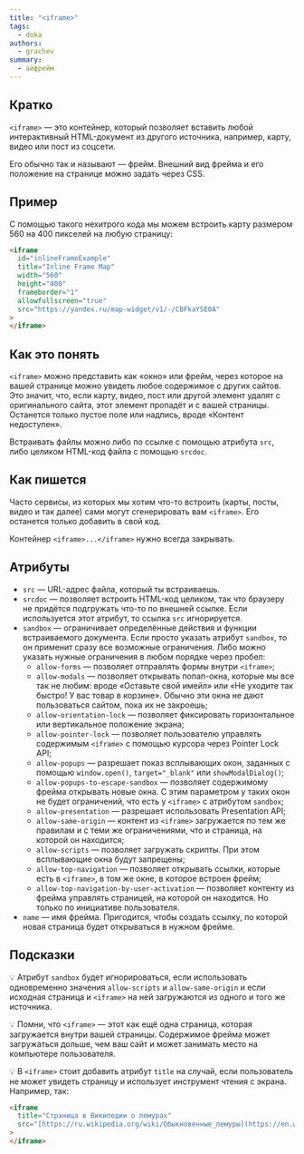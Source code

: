 ```yaml
---
title: "<iframe>"
tags:
  - doka
authors:
  - grachev
summary:
  - айфрейм
---
```


## Кратко

`<iframe>` — это контейнер, который позволяет вставить любой интерактивный HTML-документ из другого источника, например, карту, видео или пост из соцсети.

Его обычно так и называют — фрейм. Внешний вид фрейма и его положение на странице можно задать через CSS.

## Пример

С помощью такого нехитрого кода мы можем встроить карту размером 560 на 400 пикселей на любую страницу:

```html
<iframe
  id="inlineFrameExample"
  title="Inline Frame Map"
  width="560"
  height="400"
  frameborder="1"
  allowfullscreen="true"
  src="https://yandex.ru/map-widget/v1/-/CBFkaYSE0A"
>
</iframe>
```

## Как это понять

`<iframe>` можно представить как «окно» или фрейм, через которое на вашей странице можно увидеть любое содержимое с других сайтов. Это значит, что, если карту, видео, пост или другой элемент удалят с оригинального сайта, этот элемент пропадёт и с вашей страницы. Останется только пустое поле или надпись, вроде «Контент недоступен».

Встраивать файлы можно либо по ссылке с помощью атрибута `src`, либо целиком HTML-код файла с помощью `srcdoc`.

## Как пишется

Часто сервисы, из которых мы хотим что-то встроить (карты, посты, видео и так далее) сами могут сгенерировать вам `<iframe>`. Его останется только добавить в свой код.

Контейнер `<iframe>...</iframe>` нужно всегда закрывать.

## Атрибуты

- `src` — URL-адрес файла, который ты встраиваешь.
- `srcdoc` — позволяет встроить HTML-код целиком, так что браузеру не придётся подгружать что-то по внешней ссылке. Если используется этот атрибут, то ссылка `src` игнорируется.
- `sandbox` — ограничивает определённые действия и функции встраиваемого документа. Если просто указать атрибут `sandbox`, то он применит сразу все возможные ограничения. Либо можно указать нужные ограничения в любом порядке через пробел:
  - `allow-forms` — позволяет отправлять формы внутри `<iframe>`;
  - `allow-modals` — позволяет открывать попап-окна, которые мы все так не любим: вроде «Оставьте свой имейл» или «Не уходите так быстро! У вас товар в корзине». Обычно эти окна не дают пользоваться сайтом, пока их не закроешь;
  - `allow-orientation-lock` — позволяет фиксировать горизонтальное или вертикальное положение экрана;
  - `allow-pointer-lock` — позволяет пользователю управлять содержимым `<iframe>` с помощью курсора через Pointer Lock API;
  - `allow-popups` — разрешает показ всплывающих окон, заданных с помощью `window.open()`, `target="_blank"` или `showModalDialog()`;
  - `allow-popups-to-escape-sandbox` — позволяет содержимому фрейма открывать новые окна. С этим параметром у таких окон не будет ограничений, что есть у `<iframe>` с атрибутом `sandbox`;
  - `allow-presentation` — разрешает использовать Presentation API;
  - `allow-same-origin` — контент из `<iframe>` загружается по тем же правилам и с теми же ограничениями, что и страница, на которой он находится;
  - `allow-scripts` — позволяет загружать скрипты. При этом всплывающие окна будут запрещены;
  - `allow-top-navigation` — позволяет открывать ссылки, которые есть в `<iframe>`, в том же окне, в которое встроен фрейм;
  - `allow-top-navigation-by-user-activation` — позволяет контенту из фрейма управлять страницей, на которой он находится. Но только по инициативе пользователя.
- `name` — имя фрейма. Пригодится, чтобы создать ссылку, по которой новая страница будет открываться в нужном фрейме.

## Подсказки

💡 Атрибут `sandbox` будет игнорироваться, если использовать одновременно значения `allow-scripts` и `allow-same-origin` и если исходная страница и `<iframe>` на ней загружаются из одного и того же источника.

💡 Помни, что `<iframe>` — этот как ещё одна страница, которая загружается внутри вашей страницы. Содержимое фрейма может загружаться дольше, чем ваш сайт и может занимать место на компьютере пользователя.

💡 В `<iframe>` стоит добавить атрибут `title` на случай, если пользователь не может увидеть страницу и использует инструмент чтения с экрана. Например, так:

```html
<iframe
  title="Страница в Википедии о лемурах"
  src="[https://ru.wikipedia.org/wiki/Обыкновенные_лемуры](https://en.wikipedia.org/wiki/Avocado)"
>
</iframe>
```
